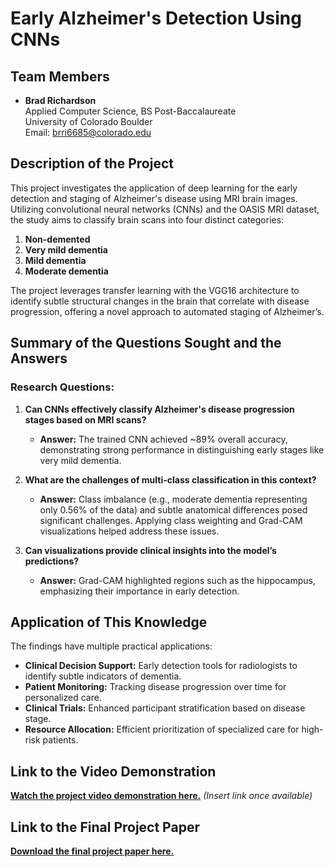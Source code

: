 # Early Alzheimer's Detection Using CNNs

## Team Members
- **Brad Richardson**  
  Applied Computer Science, BS Post-Baccalaureate  
  University of Colorado Boulder  
  Email: brri6685@colorado.edu

## Description of the Project
This project investigates the application of deep learning for the early detection and staging of Alzheimer's disease using MRI brain images. Utilizing convolutional neural networks (CNNs) and the OASIS MRI dataset, the study aims to classify brain scans into four distinct categories:  
1. **Non-demented**  
2. **Very mild dementia**  
3. **Mild dementia**  
4. **Moderate dementia**

The project leverages transfer learning with the VGG16 architecture to identify subtle structural changes in the brain that correlate with disease progression, offering a novel approach to automated staging of Alzheimer’s.

## Summary of the Questions Sought and the Answers
### Research Questions:
1. **Can CNNs effectively classify Alzheimer's disease progression stages based on MRI scans?**  
   - **Answer:** The trained CNN achieved ~89% overall accuracy, demonstrating strong performance in distinguishing early stages like very mild dementia.  

2. **What are the challenges of multi-class classification in this context?**  
   - **Answer:** Class imbalance (e.g., moderate dementia representing only 0.56% of the data) and subtle anatomical differences posed significant challenges. Applying class weighting and Grad-CAM visualizations helped address these issues.

3. **Can visualizations provide clinical insights into the model’s predictions?**  
   - **Answer:** Grad-CAM highlighted regions such as the hippocampus, emphasizing their importance in early detection.

## Application of This Knowledge
The findings have multiple practical applications:
- **Clinical Decision Support:** Early detection tools for radiologists to identify subtle indicators of dementia.  
- **Patient Monitoring:** Tracking disease progression over time for personalized care.  
- **Clinical Trials:** Enhanced participant stratification based on disease stage.  
- **Resource Allocation:** Efficient prioritization of specialized care for high-risk patients.

## Link to the Video Demonstration
[**Watch the project video demonstration here.**](#) *(Insert link once available)*

## Link to the Final Project Paper
[**Download the final project paper here.**](01_EarlyAlzheimersDetection_Part4.pdf)